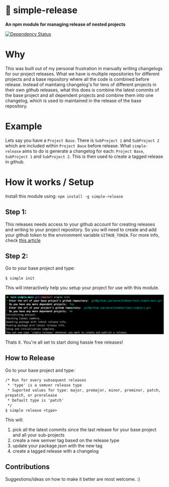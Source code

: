 # :rocket: simple-release

**An npm module for managing release of nested projects**

[![Dependency Status](https://david-dm.org/karanjthakkar/simple-release.svg)](https://david-dm.org/karanjthakkar/simple-release)

# Why

This was built out of my personal frustration in manually writing changelogs for our project releases. What we have is multiple repositories for different projects and a base repository where all the code is combined before release. Instead of maintaing changelog's for tens of different projects in their own github releases, what this does is combine the latest commits of the base project and all dependent projects and combine them into one changelog, which is used to maintained in the release of the base repository.


# Example

Lets say you have a `Project Base`. There is `SubProject 1` and `SubProject 2` which are included within `Project Base` before release. What `simple-release` aims to do is generate a changelog for each: `Project Base`, `SubProject 1` and `SubProject 2`. This is then used to create a tagged release in github.

# How it works / Setup

Install this module using: `npm install -g simple-release`

## Step 1: 

This releases needs access to your github account for creating releases and writing to your project repository. So you will need to create and add your github token to the environment variable `GITHUB_TOKEN`. For more info, check [this article](https://help.github.com/articles/creating-an-access-token-for-command-line-use/)

## Step 2:

Go to your base project and type: 

`$ simple init`

This will interactively help you setup your project for use with this module.

![Setup screenshot](https://raw.githubusercontent.com/karanjthakkar/simple-release/master/setup.png)

Thats it. You're all set to start doing hassle free releases!


## How to Release

Go to your base project and type: 

```
/* Run for every subsequent releases
 * 'type' is a semver release type
 * Suported values for type: major, premajor, minor, preminor, patch, prepatch, or prerelease
 * Default type is 'patch'
 */
$ simple release <type>
```

This will: 

1. pick all the latest commits since the last release for your base project and all your sub-projects 
2. create a new semver tag based on the release type
3. update your package.json with the new tag
4. create a tagged release with a changelog


## Contributions

Suggestions/ideas on how to make it better are most welcome. :)